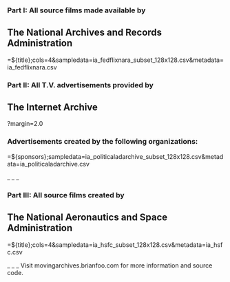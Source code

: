 ### Part I: All source films made available by
## The National Archives and Records Administration

=${title};cols=4&sampledata=ia_fedflixnara_subset_128x128.csv&metadata=ia_fedflixnara.csv

### Part II: All T.V. advertisements provided by
## The Internet Archive

?margin=2.0
### Advertisements created by the following organizations:

=${sponsors};sampledata=ia_politicaladarchive_subset_128x128.csv&metadata=ia_politicaladarchive.csv

_
_
_
### Part III: All source films created by
## The National Aeronautics and Space Administration

=${title};cols=4&sampledata=ia_hsfc_subset_128x128.csv&metadata=ia_hsfc.csv

_
_
_
Visit movingarchives.brianfoo.com for more information and source code.
